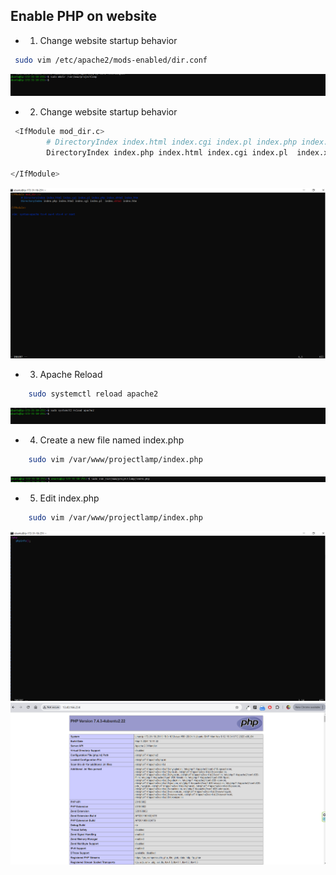 ## Enable PHP on website

* 1. Change website startup behavior

```bash
 sudo vim /etc/apache2/mods-enabled/dir.conf
```

<img src="../../images/virtualhost-directory.PNG" alt="Virtual Host Directory">

* 2. Change website startup behavior

```bash
 <IfModule mod_dir.c>
        # DirectoryIndex index.html index.cgi index.pl index.php index.xhtml index.htm
        DirectoryIndex index.php index.html index.cgi index.pl  index.xhtml index.htm

</IfModule>
```

<img src="../../images/directory-index.PNG" alt="Directory Index">


* 3. Apache Reload

```bash
    sudo systemctl reload apache2
```

<img src="../../images/reload-apache.PNG" alt="Reload Apache">


* 4. Create a new file named index.php

```bash
    sudo vim /var/www/projectlamp/index.php
```

<img src="../../images/create-index-php.PNG" alt="Create php file">

* 5. Edit index.php

```bash
    sudo vim /var/www/projectlamp/index.php
```

<img src="../../images/edit-index-php.PNG" alt="Edit php file">

<img src="../../images/index-php-mod.PNG" alt="PHP file">

